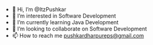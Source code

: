 - 👋 Hi, I’m @ItzPushkar
- 👀 I’m interested in Software Development
- 🌱 I’m currently learning Java Development
- 💞️ I’m looking to collaborate on Software Development
- 📫 How to reach me pushkardharpureps@gmail.com

<!---
ItzPushkar/ItzPushkar is a ✨ special ✨ repository because its `README.md` (this file) appears on your GitHub profile.
You can click the Preview link to take a look at your changes.
--->
